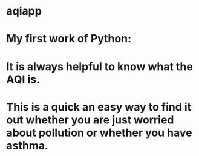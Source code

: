# aqiapp
# My first work of Python:
# It is always helpful to know what the AQI is. 
# This is a quick an easy way to find it out whether you are just worried about pollution or whether you have asthma.
